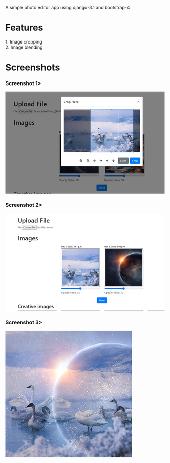 A simple photo editor app using django-3.1 and bootstrap-4
<h1>Features</h1>
  1. Image cropping<br>
  2. Image blending<br>
<h1>Screenshots</h1>
<h3>Screenshot 1></h3>
<img src="Screenshots/pic6.jpg"><br>
<h3>Screenshot 2></h3>
<img src="Screenshots/pic7.jpg"><br>
<h3>Screenshot 3></h3>
<img src="Screenshots/savedimage2827.jpg"><br>

